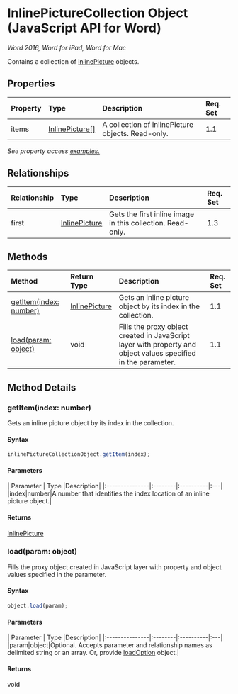 # InlinePictureCollection Object (JavaScript API for Word)

_Word 2016, Word for iPad, Word for Mac_

Contains a collection of [inlinePicture](inlinePicture.md) objects.

## Properties

| Property	   | Type	|Description| Req. Set|
|:---------------|:--------|:----------|:----|
|items|[InlinePicture[]](inlinepicture.md)|A collection of inlinePicture objects. Read-only.|1.1||

_See property access [examples.](#property-access-examples)_

## Relationships
| Relationship | Type	|Description| Req. Set|
|:---------------|:--------|:----------|:----|
|first|[InlinePicture](inlinepicture.md)|Gets the first inline image in this collection. Read-only.|1.3||

## Methods

| Method		   | Return Type	|Description| Req. Set|
|:---------------|:--------|:----------|:----|
|[getItem(index: number)](#getitemindex-number)|[InlinePicture](inlinepicture.md)|Gets an inline picture object by its index in the collection.|1.1|
|[load(param: object)](#loadparam-object)|void|Fills the proxy object created in JavaScript layer with property and object values specified in the parameter.|1.1|

## Method Details


### getItem(index: number)
Gets an inline picture object by its index in the collection.

#### Syntax
```js
inlinePictureCollectionObject.getItem(index);
```

#### Parameters
| Parameter	   | Type	|Description|
|:---------------|:--------|:----------|:---|
|index|number|A number that identifies the index location of an inline picture object.|

#### Returns
[InlinePicture](inlinepicture.md)

### load(param: object)
Fills the proxy object created in JavaScript layer with property and object values specified in the parameter.

#### Syntax
```js
object.load(param);
```

#### Parameters
| Parameter	   | Type	|Description|
|:---------------|:--------|:----------|:---|
|param|object|Optional. Accepts parameter and relationship names as delimited string or an array. Or, provide [loadOption](loadoption.md) object.|

#### Returns
void
